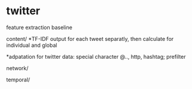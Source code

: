 twitter
=======

feature extraction baseline

content/
*TF-IDF output for each tweet separatly, then calculate for individual and global

*adpatation for twitter data: special character @.., http, hashtag; prefilter

network/

temporal/
